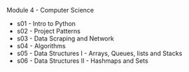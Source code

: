 Module 4 - Computer Science

- s01 - Intro to Python
- s02 - Project Patterns
- s03 - Data Scraping and Network
- s04 - Algorithms
- s05 - Data Structures I - Arrays, Queues, lists and Stacks
- s06 - Data Structures II - Hashmaps and Sets
